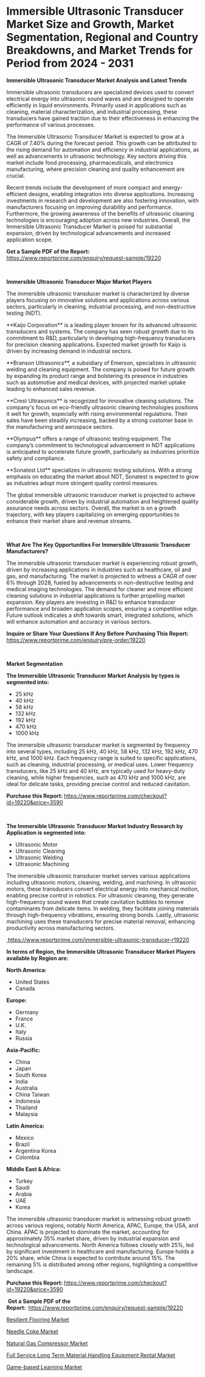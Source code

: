 <p><h1>Immersible Ultrasonic Transducer Market Size and Growth, Market Segmentation, Regional and Country Breakdowns, and Market Trends for Period from 2024 -  2031</h1></p><p><strong>Immersible Ultrasonic Transducer Market Analysis and Latest Trends</strong></p>
<p><p>Immersible ultrasonic transducers are specialized devices used to convert electrical energy into ultrasonic sound waves and are designed to operate efficiently in liquid environments. Primarily used in applications such as cleaning, material characterization, and industrial processing, these transducers have gained traction due to their effectiveness in enhancing the performance of various processes.</p><p>The Immersible Ultrasonic Transducer Market is expected to grow at a CAGR of 7.40% during the forecast period. This growth can be attributed to the rising demand for automation and efficiency in industrial applications, as well as advancements in ultrasonic technology. Key sectors driving this market include food processing, pharmaceuticals, and electronics manufacturing, where precision cleaning and quality enhancement are crucial.</p><p>Recent trends include the development of more compact and energy-efficient designs, enabling integration into diverse applications. Increasing investments in research and development are also fostering innovation, with manufacturers focusing on improving durability and performance. Furthermore, the growing awareness of the benefits of ultrasonic cleaning technologies is encouraging adoption across new industries. Overall, the Immersible Ultrasonic Transducer Market is poised for substantial expansion, driven by technological advancements and increased application scope.</p></p>
<p><strong>Get a Sample PDF of the Report:&nbsp;</strong> <a href="https://www.reportprime.com/enquiry/request-sample/19220?utm_campaign=1167&utm_medium=2&utm_source=Github&utm_content=ia&utm_term=22112024&utm_id=immersible-ultrasonic-transducer">https://www.reportprime.com/enquiry/request-sample/19220</a></p>
<p>&nbsp;</p>
<p><strong>Immersible Ultrasonic Transducer Major Market Players</strong></p>
<p><p>The immersible ultrasonic transducer market is characterized by diverse players focusing on innovative solutions and applications across various sectors, particularly in cleaning, industrial processing, and non-destructive testing (NDT).</p><p>**Kaijo Corporation** is a leading player known for its advanced ultrasonic transducers and systems. The company has seen robust growth due to its commitment to R&D, particularly in developing high-frequency transducers for precision cleaning applications. Expected market growth for Kaijo is driven by increasing demand in industrial sectors.</p><p>**Branson Ultrasonics**, a subsidiary of Emerson, specializes in ultrasonic welding and cleaning equipment. The company is poised for future growth by expanding its product range and bolstering its presence in industries such as automotive and medical devices, with projected market uptake leading to enhanced sales revenue.</p><p>**Crest Ultrasonics** is recognized for innovative cleaning solutions. The company's focus on eco-friendly ultrasonic cleaning technologies positions it well for growth, especially with rising environmental regulations. Their sales have been steadily increasing, backed by a strong customer base in the manufacturing and aerospace sectors.</p><p>**Olympus** offers a range of ultrasonic testing equipment. The company’s commitment to technological advancement in NDT applications is anticipated to accelerate future growth, particularly as industries prioritize safety and compliance.</p><p>**Sonatest Ltd** specializes in ultrasonic testing solutions. With a strong emphasis on educating the market about NDT, Sonatest is expected to grow as industries adopt more stringent quality control measures.</p><p>The global immersible ultrasonic transducer market is projected to achieve considerable growth, driven by industrial automation and heightened quality assurance needs across sectors. Overall, the market is on a growth trajectory, with key players capitalizing on emerging opportunities to enhance their market share and revenue streams.</p></p>
<p>&nbsp;</p>
<p><strong>What Are The Key Opportunities For Immersible Ultrasonic Transducer Manufacturers?</strong></p>
<p><p>The immersible ultrasonic transducer market is experiencing robust growth, driven by increasing applications in industries such as healthcare, oil and gas, and manufacturing. The market is projected to witness a CAGR of over 6% through 2028, fueled by advancements in non-destructive testing and medical imaging technologies. The demand for cleaner and more efficient cleaning solutions in industrial applications is further propelling market expansion. Key players are investing in R&D to enhance transducer performance and broaden application scopes, ensuring a competitive edge. Future outlook indicates a shift towards smart, integrated solutions, which will enhance automation and accuracy in various sectors.</p></p>
<p><strong>Inquire or Share Your Questions If Any Before Purchasing This Report:</strong> <a href="https://www.reportprime.com/enquiry/pre-order/19220?utm_campaign=1167&utm_medium=2&utm_source=Github&utm_content=ia&utm_term=22112024&utm_id=immersible-ultrasonic-transducer">https://www.reportprime.com/enquiry/pre-order/19220</a></p>
<p>&nbsp;</p>
<p><strong>Market Segmentation</strong></p>
<p><strong>The Immersible Ultrasonic Transducer Market Analysis by types is segmented into:</strong></p>
<p><ul><li>25 kHz</li><li>40 kHz</li><li>58 kHz</li><li>132 kHz</li><li>192 kHz</li><li>470 kHz</li><li>1000 kHz</li></ul></p>
<p><p>The immersible ultrasonic transducer market is segmented by frequency into several types, including 25 kHz, 40 kHz, 58 kHz, 132 kHz, 192 kHz, 470 kHz, and 1000 kHz. Each frequency range is suited to specific applications, such as cleaning, industrial processing, or medical uses. Lower frequency transducers, like 25 kHz and 40 kHz, are typically used for heavy-duty cleaning, while higher frequencies, such as 470 kHz and 1000 kHz, are ideal for delicate tasks, providing precise control and reduced cavitation.</p></p>
<p><strong>Purchase this Report:&nbsp;</strong><a href="https://www.reportprime.com/checkout?id=19220&price=3590&utm_campaign=1167&utm_medium=2&utm_source=Github&utm_content=ia&utm_term=22112024&utm_id=immersible-ultrasonic-transducer">https://www.reportprime.com/checkout?id=19220&price=3590</a></p>
<p>&nbsp;</p>
<p><strong>The Immersible Ultrasonic Transducer Market Industry Research by Application is segmented into:</strong></p>
<p><ul><li>Ultrasonic Motor</li><li>Ultrasonic Cleaning</li><li>Ultrasonic Welding</li><li>Ultrasonic Machining</li></ul></p>
<p><p>The immersible ultrasonic transducer market serves various applications including ultrasonic motors, cleaning, welding, and machining. In ultrasonic motors, these transducers convert electrical energy into mechanical motion, enabling precise control in robotics. For ultrasonic cleaning, they generate high-frequency sound waves that create cavitation bubbles to remove contaminants from delicate items. In welding, they facilitate joining materials through high-frequency vibrations, ensuring strong bonds. Lastly, ultrasonic machining uses these transducers for precise material removal, enhancing productivity across manufacturing sectors.</p></p>
<p><a href="https://www.reportprime.com/immersible-ultrasonic-transducer-r19220?utm_campaign=1167&utm_medium=2&utm_source=Github&utm_content=ia&utm_term=22112024&utm_id=immersible-ultrasonic-transducer">&nbsp;https://www.reportprime.com/immersible-ultrasonic-transducer-r19220</a></p>
<p><strong>In terms of Region, the Immersible Ultrasonic Transducer Market Players available by Region are:</strong></p>
<p>
    <p> <strong> North America: </strong>
        <ul>
            <li>United States</li>
            <li>Canada</li>
        </ul>
        </p> 
    <p> <strong> Europe: </strong>
        <ul>
            <li>Germany</li>
            <li>France</li>
            <li>U.K.</li>
            <li>Italy</li>
            <li>Russia</li>
        </ul>
        </p> 
    <p> <strong> Asia-Pacific: </strong>
        <ul>
            <li>China</li>
            <li>Japan</li>
            <li>South Korea</li>
            <li>India</li>
            <li>Australia</li>
            <li>China Taiwan</li>
            <li>Indonesia</li>
            <li>Thailand</li>
            <li>Malaysia</li>
        </ul>
        </p> 
    <p> <strong> Latin America: </strong>
        <ul>
            <li>Mexico</li>
            <li>Brazil</li>
            <li>Argentina Korea</li>
            <li>Colombia</li>
        </ul>
        </p> 
    <p> <strong> Middle East & Africa: </strong>
        <ul>
            <li>Turkey</li>
            <li>Saudi</li>
            <li>Arabia</li>
            <li>UAE</li>
            <li>Korea</li>
        </ul>
    </p>
    </p>
<p><p>The immersible ultrasonic transducer market is witnessing robust growth across various regions, notably North America, APAC, Europe, the USA, and China. APAC is projected to dominate the market, accounting for approximately 35% market share, driven by industrial expansion and technological advancements. North America follows closely with 25%, led by significant investment in healthcare and manufacturing. Europe holds a 20% share, while China is expected to contribute around 15%. The remaining 5% is distributed among other regions, highlighting a competitive landscape.</p></p>
<p><strong>Purchase this Report: </strong><a href="https://www.reportprime.com/checkout?id=19220&price=3590&utm_campaign=1167&utm_medium=2&utm_source=Github&utm_content=ia&utm_term=22112024&utm_id=immersible-ultrasonic-transducer">https://www.reportprime.com/checkout?id=19220&price=3590</a></p>
<p>&nbsp;<strong>Get a Sample PDF of the Report:&nbsp;&nbsp;</strong><a href="https://www.reportprime.com/enquiry/request-sample/19220?utm_campaign=1167&utm_medium=2&utm_source=Github&utm_content=ia&utm_term=22112024&utm_id=immersible-ultrasonic-transducer">https://www.reportprime.com/enquiry/request-sample/19220</a></p>
<p><strong></strong></p>
<p><p><a href="https://www.linkedin.com/pulse/resilient-flooring-market-dynamics-projections-2024-2031-7i7te?utm_campaign=1167&utm_medium=2&utm_source=Github&utm_content=ia&utm_term=22112024&utm_id=immersible-ultrasonic-transducer">Resilient Flooring Market</a></p><p><a href="https://www.linkedin.com/pulse/needle-coke-market-analysis-deployment-growth-factors-beave?utm_campaign=1167&utm_medium=2&utm_source=Github&utm_content=ia&utm_term=22112024&utm_id=immersible-ultrasonic-transducer">Needle Coke Market</a></p><p><a href="https://www.linkedin.com/pulse/market-overview-natural-gas-compressor-projected-grow-86-jgige?utm_campaign=1167&utm_medium=2&utm_source=Github&utm_content=ia&utm_term=22112024&utm_id=immersible-ultrasonic-transducer">Natural Gas Compressor Market</a></p><p><a href="https://issuu.com/reportprime-2/docs/full-service-long-term-material-han_43ca170d17d03d?utm_campaign=1167&utm_medium=2&utm_source=Github&utm_content=ia&utm_term=22112024&utm_id=immersible-ultrasonic-transducer">Full Service Long Term Material Handling Equipment Rental Market</a></p><p><a href="https://issuu.com/reportprime-2/docs/game-based-learning-market-size-203_e18d6bb9ddabc4?utm_campaign=1167&utm_medium=2&utm_source=Github&utm_content=ia&utm_term=22112024&utm_id=immersible-ultrasonic-transducer">Game-based Learning Market</a></p></p>